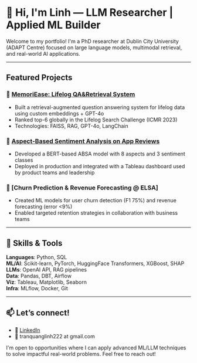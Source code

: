# 👋 Hi, I'm Linh —  LLM Researcher | Applied ML Builder

Welcome to my portfolio! I'm a PhD researcher at Dublin City University (ADAPT Centre) focused on large language models, multimodal retrieval, and real-world AI applications.

---

## Featured Projects

### 🔹 [MemoriEase: Lifelog QA&Retrieval System](https://github.com/linh222/memoriease_backend_2.0)
- Built a retrieval-augmented question answering system for lifelog data using custom embeddings + GPT-4o
- Ranked top-6 globally in the Lifelog Search Challenge (ICMR 2023)
- Technologies: FAISS, RAG, GPT-4o, LangChain

### 🔹 [Aspect-Based Sentiment Analysis on App Reviews](https://github.com/linh222/Aspect-based-Sentiment-Analysis-for-Vietnamese-Reviews-about-Beauty-Product-on-E-commerce-Websites)
- Developed a BERT-based ABSA model with 8 aspects and 3 sentiment classes
- Deployed in production and integrated with a Tableau dashboard used by product teams and leadership

### 🔹 [Churn Prediction & Revenue Forecasting @ ELSA]
- Created ML models for user churn detection (F1 75%) and revenue forecasting (error <9%)
- Enabled targeted retention strategies in collaboration with business teams

---

## 🔧 Skills & Tools
**Languages**: Python, SQL  
**ML/AI**: Scikit-learn, PyTorch, HuggingFace Transformers, XGBoost, SHAP  
**LLMs**: OpenAI API, RAG pipelines  
**Data**: Pandas, DBT, Airflow  
**Viz**: Tableau, Matplotlib, Seaborn  
**Infra**: MLflow, Docker, Git

---

## 📫 Let’s connect!
- 🔗 [LinkedIn](https://www.linkedin.com/in/tranquanglinh222)
- 📧 tranquanglinh222 at gmail.com

I'm open to opportunities where I can apply advanced ML/LLM techniques to solve impactful real-world problems. Feel free to reach out!
